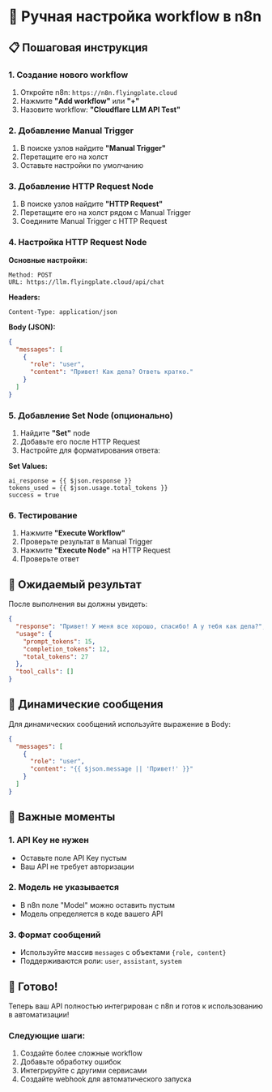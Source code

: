 # 🔧 Ручная настройка workflow в n8n

## 📋 Пошаговая инструкция

### 1. Создание нового workflow

1. Откройте n8n: `https://n8n.flyingplate.cloud`
2. Нажмите **"Add workflow"** или **"+"**
3. Назовите workflow: **"Cloudflare LLM API Test"**

### 2. Добавление Manual Trigger

1. В поиске узлов найдите **"Manual Trigger"**
2. Перетащите его на холст
3. Оставьте настройки по умолчанию

### 3. Добавление HTTP Request Node

1. В поиске узлов найдите **"HTTP Request"**
2. Перетащите его на холст рядом с Manual Trigger
3. Соедините Manual Trigger с HTTP Request

### 4. Настройка HTTP Request Node

**Основные настройки:**
```
Method: POST
URL: https://llm.flyingplate.cloud/api/chat
```

**Headers:**
```
Content-Type: application/json
```

**Body (JSON):**
```json
{
  "messages": [
    {
      "role": "user",
      "content": "Привет! Как дела? Ответь кратко."
    }
  ]
}
```

### 5. Добавление Set Node (опционально)

1. Найдите **"Set"** node
2. Добавьте его после HTTP Request
3. Настройте для форматирования ответа:

**Set Values:**
```
ai_response = {{ $json.response }}
tokens_used = {{ $json.usage.total_tokens }}
success = true
```

### 6. Тестирование

1. Нажмите **"Execute Workflow"**
2. Проверьте результат в Manual Trigger
3. Нажмите **"Execute Node"** на HTTP Request
4. Проверьте ответ

## 🎯 Ожидаемый результат

После выполнения вы должны увидеть:

```json
{
  "response": "Привет! У меня все хорошо, спасибо! А у тебя как дела?",
  "usage": {
    "prompt_tokens": 15,
    "completion_tokens": 12,
    "total_tokens": 27
  },
  "tool_calls": []
}
```

## 🔄 Динамические сообщения

Для динамических сообщений используйте выражение в Body:

```json
{
  "messages": [
    {
      "role": "user",
      "content": "{{ $json.message || 'Привет!' }}"
    }
  ]
}
```

## 🚨 Важные моменты

### 1. API Key не нужен
- Оставьте поле API Key пустым
- Ваш API не требует авторизации

### 2. Модель не указывается
- В n8n поле "Model" можно оставить пустым
- Модель определяется в коде вашего API

### 3. Формат сообщений
- Используйте массив `messages` с объектами `{role, content}`
- Поддерживаются роли: `user`, `assistant`, `system`

## 🎉 Готово!

Теперь ваш API полностью интегрирован с n8n и готов к использованию в автоматизации!

### Следующие шаги:
1. Создайте более сложные workflow
2. Добавьте обработку ошибок
3. Интегрируйте с другими сервисами
4. Создайте webhook для автоматического запуска